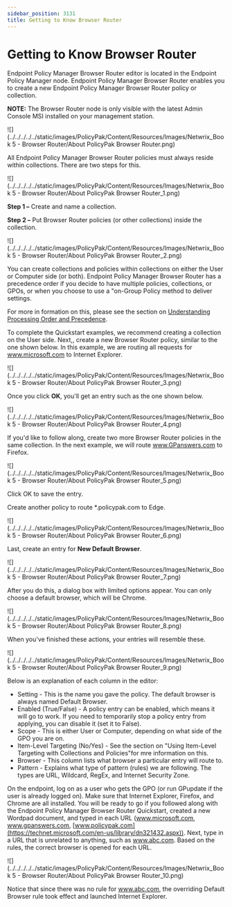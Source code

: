 ```yaml
---
sidebar_position: 3131
title: Getting to Know Browser Router
---
```


# Getting to Know Browser Router

Endpoint Policy Manager Browser Router editor is located in the Endpoint Policy Manager node. Endpoint Policy Manager Browser Router enables you to create a new Endpoint Policy Manager Browser Router policy or collection.

**NOTE:** The Browser Router node is only visible with the latest Admin Console MSI installed on your management station.

![](../../../../../static/images/PolicyPak/Content/Resources/Images/Netwrix_Book 5 - Browser Router/About PolicyPak Browser Router.png)

All Endpoint Policy Manager Browser Router policies must always reside within collections. There are two steps for this.

![](../../../../../static/images/PolicyPak/Content/Resources/Images/Netwrix_Book 5 - Browser Router/About PolicyPak Browser Router_1.png)

**Step 1 –** Create and name a collection.

**Step 2 –** Put Browser Router policies (or other collections) inside the collection.

![](../../../../../static/images/PolicyPak/Content/Resources/Images/Netwrix_Book 5 - Browser Router/About PolicyPak Browser Router_2.png)

You can create collections and policies within collections on either the User or Computer side (or both). Endpoint Policy Manager Browser Router has a precedence order if you decide to have multiple policies, collections, or GPOs, or when you choose to use a "on-Group Policy method to deliver settings.

For more in formation on this, please see the section on [Understanding Processing Order and Precedence](ProcessOrderPrecedence "Understanding Processing Order and Precedence").

To complete the Quickstart examples, we recommend creating a collection on the User side. Next,, create a new Browser Router policy, similar to the one shown below. In this example, we are routing all requests for www.microsoft.com to Internet Explorer.

![](../../../../../static/images/PolicyPak/Content/Resources/Images/Netwrix_Book 5 - Browser Router/About PolicyPak Browser Router_3.png)

Once you click **OK**, you'll get an entry such as the one shown below.

![](../../../../../static/images/PolicyPak/Content/Resources/Images/Netwrix_Book 5 - Browser Router/About PolicyPak Browser Router_4.png)

If you'd like to follow along, create two more Browser Router policies in the same collection. In the next example, we will route www.GPanswers.com to Firefox.

![](../../../../../static/images/PolicyPak/Content/Resources/Images/Netwrix_Book 5 - Browser Router/About PolicyPak Browser Router_5.png)

Click OK to save the entry.

Create another policy to route \*.policypak.com to Edge.

![](../../../../../static/images/PolicyPak/Content/Resources/Images/Netwrix_Book 5 - Browser Router/About PolicyPak Browser Router_6.png)

Last, create an entry for **New Default Browser**.

![](../../../../../static/images/PolicyPak/Content/Resources/Images/Netwrix_Book 5 - Browser Router/About PolicyPak Browser Router_7.png)

After you do this, a dialog box with limited options appear. You can only choose a default browser, which will be Chrome.

![](../../../../../static/images/PolicyPak/Content/Resources/Images/Netwrix_Book 5 - Browser Router/About PolicyPak Browser Router_8.png)

When you've finished these actions, your entries will resemble these.

![](../../../../../static/images/PolicyPak/Content/Resources/Images/Netwrix_Book 5 - Browser Router/About PolicyPak Browser Router_9.png)

Below is an explanation of each column in the editor:

* Setting - This is the name you gave the policy. The default browser is always named Default Browser.
* Enabled (True/False) - A policy entry can be enabled, which means it will go to work. If you need to temporarily stop a policy entry from applying, you can disable it (set it to False).
* Scope - This is either User or Computer, depending on what side of the GPO you are on.
* Item-Level Targeting (No/Yes) - See the section on "Using Item-Level Targeting with Collections and Policies"for mre information on this.
* Browser - This column lists what browser a particular entry will route to.
* Pattern - Explains what type of pattern (rules) we are following. The types are URL, Wildcard, RegEx, and Internet Security Zone.

On the endpoint, log on as a user who gets the GPO (or run GPupdate if the user is already logged on). Make sure that Internet Explorer, Firefox, and Chrome are all installed. You will be ready to go if you followed along with the Endpoint Policy Manager Browser Router Quickstart, created a new Wordpad document, and typed in each URL (www.microsoft.com, www.gpanswers.com, [www.policypak.com](https://technet.microsoft.com/en-us/library/dn321432.aspx)). Next, type in a URL that is unrelated to anything, such as www.abc.com. Based on the rules, the correct browser is opened for each URL.

![](../../../../../static/images/PolicyPak/Content/Resources/Images/Netwrix_Book 5 - Browser Router/About PolicyPak Browser Router_10.png)

Notice that since there was no rule for www.abc.com, the overriding Default Browser rule took effect and launched Internet Explorer.
